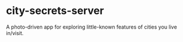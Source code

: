 # city-secrets-server
A photo-driven app for exploring little-known features of cities you live in/visit.
